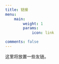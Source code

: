 ```yaml
---
title: 链接
menu:
    main: 
        weight: 1
        params:
            icon: link

comments: false
---
```

这里将放置一些友链。